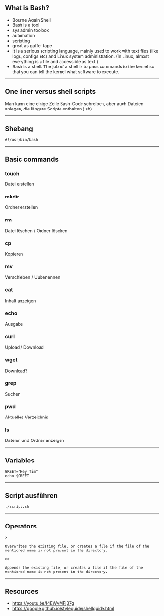 ## What is Bash?

- Bourne Again Shell
- Bash is a tool
- sys admin toolbox
- automation
- scripting
- great as gaffer tape
- It is a serious scripting language, mainly used to work with text files (like logs, configs etc) and Linux system administration. (In Linux, almost everything is a file and accessible as text.) 
- Bash is a shell. The job of a shell is to pass commands to the kernel so that you can tell the kernel what software to execute. 	


---

## One liner versus shell scripts

Man kann eine einige Zeile Bash-Code schreiben, aber auch Dateien anlegen, die längere Scripte enthalten (.sh). 

---

## Shebang


```
#!/usr/bin/bash
```

---

## Basic commands

### touch
Datei erstellen

### mkdir
Ordner erstellen

### rm
Datei löschen / Ordner löschen

### cp
Kopieren

### mv
Verschieben / Uubenennen

### cat
Inhalt anzeigen

### echo
Ausgabe

### curl
Upload / Download

### wget
Download?

### grep
Suchen

### pwd
Aktuelles Verzeichnis

### ls
Dateien und Ordner anzeigen



---

## Variables

```
GREET="Hey Tim"
echo $GREET
```

---

## Script ausführen

```
./script.sh
```

---

## Operators

```
> 

Overwrites the existing file, or creates a file if the file of the mentioned name is not present in the directory.

>>

Appends the existing file, or creates a file if the file of the mentioned name is not present in the directory.

```


---

## Resources

- https://youtu.be/I4EWvMFj37g
- https://google.github.io/styleguide/shellguide.html

